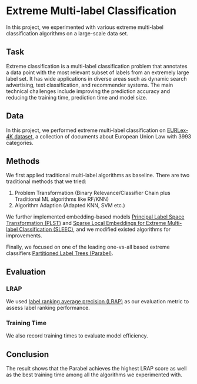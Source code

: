# Extreme Multi-label Classification

In this project, we experimented with various extreme multi-label classification algorithms on a large-scale data set.

## Task
Extreme classification is a multi-label classification problem that annotates a data point with the most relevant subset of labels from an extremely large label set. 
It has wide applications in diverse areas such as dynamic search advertising, text classification, and recommender systems. 
The main technical challenges include improving the prediction accuracy and reducing the training time, prediction time and model size. 

## Data
In this project, we performed extreme multi-label classification on [EURLex-4K dataset](http://manikvarma.org/downloads/XC/XMLRepository.html), 
a collection of documents about European Union Law with 3993 categories. 

## Methods

We first applied traditional multi-label algorithms as baseline. 
There are two traditional methods that we tried:
1. Problem Transformation (Binary Relevance/Classifier Chain plus Traditional ML algorithms like RF/KNN)
2. Algorithm Adaption (Adapted KNN, SVM etc.)

We further implemented embedding-based models [Principal Label Space Transformation (PLST)](https://www.csie.ntu.edu.tw/~htlin/paper/doc/plst.pdf) 
and [Sparse Local Embeddings for Extreme Multi-label Classification (SLEEC)](https://papers.nips.cc/paper/5969-sparse-local-embeddings-for-extreme-multi-label-classification), 
and we modified existed algorithms for improvements. 

Finally, we focused on one of the leading one-vs-all based extreme classifiers [Partitioned Label Trees (Parabel)](http://manikvarma.org/pubs/prabhu18b.pdf). 

## Evaluation

### LRAP
We used [label ranking average precision (LRAP)](https://scikit-learn.org/stable/modules/generated/sklearn.metrics.label_ranking_average_precision_score.html) as our evaluation metric to assess label ranking performance. 
### Training Time
We also record training times to evaluate model efficiency. 

## Conclusion
The result shows that the Parabel achieves the highest LRAP score as well as the best training time 
among all the algorithms we experimented with.